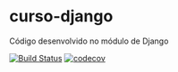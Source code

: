 # curso-django
Código desenvolvido no módulo de Django

[![Build Status](https://app.travis-ci.com/emanuelfilipes/curso-django.svg?branch=main)](https://app.travis-ci.com/emanuelfilipes/curso-django)
[![codecov](https://codecov.io/gh/emanuelfilipes/curso-django/branch/main/graph/badge.svg?token=QJ5WW51TUK)](https://codecov.io/gh/emanuelfilipes/curso-django)

